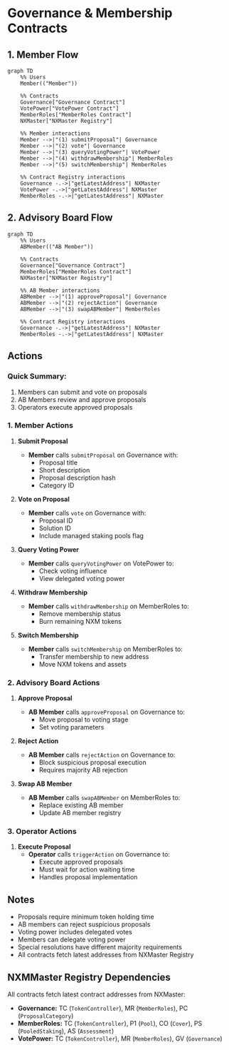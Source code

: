 # Governance & Membership Contracts

## 1. Member Flow

```mermaid
graph TD
    %% Users
    Member(("Member"))

    %% Contracts
    Governance["Governance Contract"]
    VotePower["VotePower Contract"]
    MemberRoles["MemberRoles Contract"]
    NXMaster["NXMaster Registry"]

    %% Member interactions
    Member -->|"(1) submitProposal"| Governance
    Member -->|"(2) vote"| Governance
    Member -->|"(3) queryVotingPower"| VotePower
    Member -->|"(4) withdrawMembership"| MemberRoles
    Member -->|"(5) switchMembership"| MemberRoles

    %% Contract Registry interactions
    Governance -.->|"getLatestAddress"| NXMaster
    VotePower -.->|"getLatestAddress"| NXMaster
    MemberRoles -.->|"getLatestAddress"| NXMaster
```

## 2. Advisory Board Flow

```mermaid
graph TD
    %% Users
    ABMember(("AB Member"))

    %% Contracts
    Governance["Governance Contract"]
    MemberRoles["MemberRoles Contract"]
    NXMaster["NXMaster Registry"]

    %% AB Member interactions
    ABMember -->|"(1) approveProposal"| Governance
    ABMember -->|"(2) rejectAction"| Governance
    ABMember -->|"(3) swapABMember"| MemberRoles

    %% Contract Registry interactions
    Governance -.->|"getLatestAddress"| NXMaster
    MemberRoles -.->|"getLatestAddress"| NXMaster
```

## Actions

### Quick Summary:

1. Members can submit and vote on proposals
2. AB Members review and approve proposals
3. Operators execute approved proposals

### 1. Member Actions

1. **Submit Proposal**

   - **Member** calls `submitProposal` on Governance with:
     - Proposal title
     - Short description
     - Proposal description hash
     - Category ID

2. **Vote on Proposal**

   - **Member** calls `vote` on Governance with:
     - Proposal ID
     - Solution ID
     - Include managed staking pools flag

3. **Query Voting Power**

   - **Member** calls `queryVotingPower` on VotePower to:
     - Check voting influence
     - View delegated voting power

4. **Withdraw Membership**

   - **Member** calls `withdrawMembership` on MemberRoles to:
     - Remove membership status
     - Burn remaining NXM tokens

5. **Switch Membership**
   - **Member** calls `switchMembership` on MemberRoles to:
     - Transfer membership to new address
     - Move NXM tokens and assets

### 2. Advisory Board Actions

1. **Approve Proposal**

   - **AB Member** calls `approveProposal` on Governance to:
     - Move proposal to voting stage
     - Set voting parameters

2. **Reject Action**

   - **AB Member** calls `rejectAction` on Governance to:
     - Block suspicious proposal execution
     - Requires majority AB rejection

3. **Swap AB Member**
   - **AB Member** calls `swapABMember` on MemberRoles to:
     - Replace existing AB member
     - Update AB member registry

### 3. Operator Actions

1. **Execute Proposal**
   - **Operator** calls `triggerAction` on Governance to:
     - Execute approved proposals
     - Must wait for action waiting time
     - Handles proposal implementation

## Notes

- Proposals require minimum token holding time
- AB members can reject suspicious proposals
- Voting power includes delegated votes
- Members can delegate voting power
- Special resolutions have different majority requirements
- All contracts fetch latest addresses from NXMaster Registry

## NXMMaster Registry Dependencies

All contracts fetch latest contract addresses from NXMaster:

- **Governance:** TC (`TokenController`), MR (`MemberRoles`), PC (`ProposalCategory`)
- **MemberRoles:** TC (`TokenController`), P1 (`Pool`), CO (`Cover`), PS (`PooledStaking`), AS (`Assessment`)
- **VotePower:** TC (`TokenController`), MR (`MemberRoles`), GV (`Governance`)
